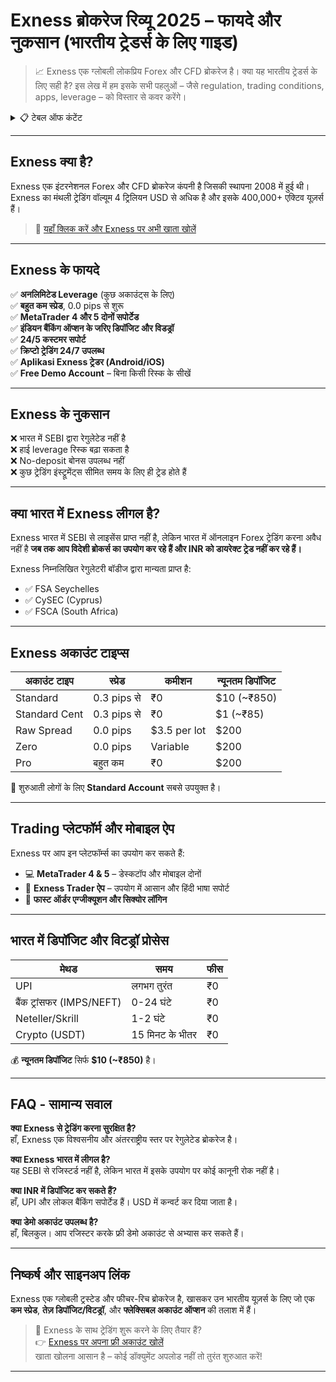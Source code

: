 # Exness ब्रोकरेज रिव्यू 2025 – फायदे और नुकसान (भारतीय ट्रेडर्स के लिए गाइड)

> 📈 Exness एक ग्लोबली लोकप्रिय Forex और CFD ब्रोकरेज है। क्या यह भारतीय ट्रेडर्स के लिए सही है? इस लेख में हम इसके सभी पहलुओं – जैसे regulation, trading conditions, apps, leverage – को विस्तार से कवर करेंगे।

<details>
<summary>📋 टेबल ऑफ कंटेंट</summary>

- [Exness क्या है?](#exness-क्या-है)
- [Exness के फायदे](#exness-के-फायदे)
- [Exness के नुकसान](#exness-के-नुकसान)
- [क्या भारत में Exness लीगल है?](#क्या-भारत-में-exness-लीगल-है)
- [Exness अकाउंट टाइप्स](#exness-अकाउंट-टाइप्स)
- [Trading प्लेटफॉर्म और मोबाइल ऐप](#trading-प्लेटफॉर्म-और-मोबाइल-ऐप)
- [भारत में डिपॉजिट और विदड्रॉ प्रोसेस](#भारत-में-डिपॉजिट-और-विटड्रॉ-प्रोसेस)
- [FAQ - सामान्य सवाल](#faq---सामान्य-सवाल)
- [निष्कर्ष और साइनअप लिंक](#निष्कर्ष-और-साइनअप-लिंक)

</details>

---

## Exness क्या है?

Exness एक इंटरनेशनल Forex और CFD ब्रोकरेज कंपनी है जिसकी स्थापना 2008 में हुई थी। Exness का मंथली ट्रेडिंग वॉल्यूम 4 ट्रिलियन USD से अधिक है और इसके 400,000+ एक्टिव यूज़र्स हैं।

> 🔗 [यहाँ क्लिक करें और Exness पर अभी खाता खोलें](https://one.exnesstrack.org/boarding/sign-up/a/english23)

---

## Exness के फायदे

✅ **अनलिमिटेड Leverage** (कुछ अकाउंट्स के लिए)  
✅ **बहुत कम स्प्रेड**, 0.0 pips से शुरू  
✅ **MetaTrader 4 और 5 दोनों सपोर्टेड**  
✅ **इंडियन बैंकिंग ऑप्शन के जरिए डिपॉजिट और विडड्रॉ**  
✅ **24/5 कस्टमर सपोर्ट**  
✅ **क्रिप्टो ट्रेडिंग 24/7 उपलब्ध**  
✅ **Aplikasi Exness ट्रेडर (Android/iOS)**  
✅ **Free Demo Account** – बिना किसी रिस्क के सीखें

---

## Exness के नुकसान

❌ भारत में SEBI द्वारा रेगुलेटेड नहीं है  
❌ हाई leverage रिस्क बढ़ा सकता है  
❌ No-deposit बोनस उपलब्ध नहीं  
❌ कुछ ट्रेडिंग इंस्ट्रूमेंट्स सीमित समय के लिए ही ट्रेड होते हैं

---

## क्या भारत में Exness लीगल है?

Exness भारत में SEBI से लाइसेंस प्राप्त नहीं है, लेकिन भारत में ऑनलाइन Forex ट्रेडिंग करना अवैध नहीं है **जब तक आप विदेशी ब्रोकर्स का उपयोग कर रहे हैं और INR को डायरेक्ट ट्रेड नहीं कर रहे हैं।**

Exness निम्नलिखित रेगुलेटरी बॉडीज द्वारा मान्यता प्राप्त है:

- ✅ FSA Seychelles  
- ✅ CySEC (Cyprus)  
- ✅ FSCA (South Africa)

---

## Exness अकाउंट टाइप्स

| अकाउंट टाइप | स्प्रेड | कमीशन | न्यूनतम डिपॉजिट |
|-------------|--------|--------|------------------|
| Standard     | 0.3 pips से | ₹0         | $10 (~₹850)        |
| Standard Cent| 0.3 pips से | ₹0         | $1 (~₹85)          |
| Raw Spread   | 0.0 pips     | $3.5 per lot | $200             |
| Zero         | 0.0 pips     | Variable     | $200             |
| Pro          | बहुत कम      | ₹0          | $200             |

🔰 शुरुआती लोगों के लिए **Standard Account** सबसे उपयुक्त है।

---

## Trading प्लेटफॉर्म और मोबाइल ऐप

Exness पर आप इन प्लेटफॉर्म्स का उपयोग कर सकते हैं:

- 💻 **MetaTrader 4 & 5** – डेस्कटॉप और मोबाइल दोनों  
- 📱 **Exness Trader ऐप** – उपयोग में आसान और हिंदी भाषा सपोर्ट  
- 🔐 **फास्ट ऑर्डर एग्जीक्यूशन और सिक्योर लॉगिन**

---

## भारत में डिपॉजिट और विटड्रॉ प्रोसेस

| मेथड              | समय              | फीस |
|-------------------|------------------|------|
| UPI               | लगभग तुरंत        | ₹0   |
| बैंक ट्रांसफर (IMPS/NEFT) | 0-24 घंटे     | ₹0   |
| Neteller/Skrill   | 1-2 घंटे         | ₹0   |
| Crypto (USDT)     | 15 मिनट के भीतर | ₹0   |

💰 **न्यूनतम डिपॉजिट** सिर्फ **$10 (~₹850)** है।

---

## FAQ - सामान्य सवाल

**क्या Exness से ट्रेडिंग करना सुरक्षित है?**  
हाँ, Exness एक विश्वसनीय और अंतरराष्ट्रीय स्तर पर रेगुलेटेड ब्रोकरेज है।

**क्या Exness भारत में लीगल है?**  
यह SEBI से रजिस्टर्ड नहीं है, लेकिन भारत में इसके उपयोग पर कोई कानूनी रोक नहीं है।

**क्या INR में डिपॉजिट कर सकते हैं?**  
हाँ, UPI और लोकल बैंकिंग सपोर्टेड हैं। USD में कन्वर्ट कर दिया जाता है।

**क्या डेमो अकाउंट उपलब्ध है?**  
हाँ, बिलकुल। आप रजिस्टर करके फ्री डेमो अकाउंट से अभ्यास कर सकते हैं।

---

## निष्कर्ष और साइनअप लिंक

Exness एक ग्लोबली ट्रस्टेड और फीचर-रिच ब्रोकरेज है, खासकर उन भारतीय यूज़र्स के लिए जो एक **कम स्प्रेड**, **तेज़ डिपॉजिट/विटड्रॉ**, और **फ्लेक्सिबल अकाउंट ऑप्शन** की तलाश में हैं।

> 🚀 Exness के साथ ट्रेडिंग शुरू करने के लिए तैयार हैं?  
> 👉 [Exness पर अपना फ्री अकाउंट खोलें](https://one.exnesstrack.org/boarding/sign-up/a/english23)  
> खाता खोलना आसान है – कोई डॉक्युमेंट अपलोड नहीं तो तुरंत शुरुआत करें!

---

